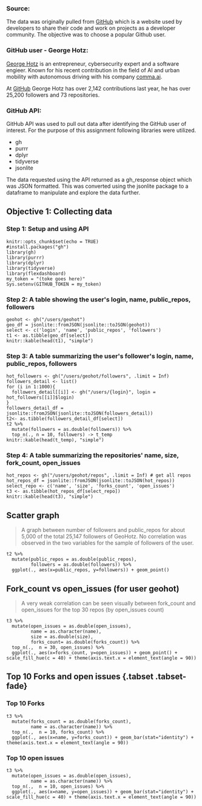 ### Source:
The data was originally pulled from [GitHub](https://github.com/) which is a website used by developers to share their code and work on projects as a developer community. The objective was to choose a popular Github user.

### GitHub user - George Hotz:
[George Hotz](https://en.wikipedia.org/wiki/George_Hotz) is an entrepreneur, cybersecurity expert and a software engieer. Known for his recent contribution in the field of AI and urban mobility with autonomous driving with his company [comma.ai](https://comma.ai).

At [GitHub](https://github.com/geohot) George Hotz has over 2,142 contributions last year, he has over 25,200 followers and 73 repositories.

### GitHub API:

GitHub API was used to pull out data after identifying the GitHub user of interest. For the purpose of this assignment following libraries were utilized.

- gh
- purrr
- dplyr
- tidyverse
- jsonlite

The data requested using the API returned as a gh_response object which was JSON formatted. This was converted using the jsonlite package to a dataframe to manipulate and explore the data further.
## Objective 1: Collecting data
### Step 1: Setup and using API

```{r setup, include=TRUE}
knitr::opts_chunk$set(echo = TRUE)
#install.packages("gh")
library(gh)
library(purrr)
library(dplyr)
library(tidyverse)
library(flexdashboard)
my_token = "(toke goes here)"
Sys.setenv(GITHUB_TOKEN = my_token)
```

### Step 2: A table showing the user's login, name, public_repos, followers

```{r t1}
geohot <- gh("/users/geohot")
geo_df = jsonlite::fromJSON(jsonlite::toJSON(geohot))
select <- c('login', 'name', 'public_repos', 'followers')
t1 <- as.tibble(geo_df[select])
knitr::kable(head(t1), "simple")
```


### Step 3: A table summarizing the user's follower's login, name, public_repos, followers
```{r t2}
hot_followers <- gh("/users/geohot/followers", .limit = Inf)
followers_detail <- list()
for (i in 1:1000){
  followers_detail[[i]] <- gh("/users/{login}", login = hot_followers[[i]]$login)
}
followers_detail_df = jsonlite::fromJSON(jsonlite::toJSON(followers_detail))
t2<- as.tibble(followers_detail_df[select])
t2 %>% 
  mutate(followers = as.double(followers)) %>%
  top_n(., n = 10, followers) -> t_temp 
knitr::kable(head(t_temp), "simple")
```

### Step 4: A table summarizing the repositories' name, size, fork_count, open_issues

```{r t3}
hot_repos <- gh("/users/geohot/repos", .limit = Inf) # get all repos
hot_repos_df = jsonlite::fromJSON(jsonlite::toJSON(hot_repos))
select_repo <- c('name', 'size', 'forks_count', 'open_issues')
t3 <- as.tibble(hot_repos_df[select_repo])
knitr::kable(head(t3), "simple")
```


Scatter graph 
-------------------------------------
    
> A graph between number of followers and public_repos for about 5,000 of the total 25,147 followers of GeoHotz.
> No correlation was observed in the two variables for the sample of followers of the user.
    
```{r}
t2 %>% 
  mutate(public_repos = as.double(public_repos),
         followers = as.double(followers)) %>%
  ggplot(., aes(x=public_repos, y=followers)) + geom_point()
```
Fork_count vs open_issues (for user geohot)
-------------------------------------

> A very weak correlation can be seen visually between fork_count and open_issues for the top 30 repos (by open_issues count)
    
```{r}
t3 %>%
  mutate(open_issues = as.double(open_issues),
         name = as.character(name),
         size = as.double(size),
         forks_count= as.double(forks_count)) %>%
  top_n(.,  n = 30, open_issues) %>%
  ggplot(., aes(x=forks_count, y=open_issues)) + geom_point() + scale_fill_hue(c = 40) + theme(axis.text.x = element_text(angle = 90)) 
```

Top 10 Forks and open issues  {.tabset .tabset-fade}
-------------------------------------
   
### Top 10 Forks

```{r}
t3 %>%
  mutate(forks_count = as.double(forks_count),
         name = as.character(name)) %>%
  top_n(.,  n = 10, forks_count) %>%
  ggplot(., aes(x=name, y=forks_count)) + geom_bar(stat="identity") + theme(axis.text.x = element_text(angle = 90))
```   
 
### Top 10 open issues
    
```{r}
t3 %>%
  mutate(open_issues = as.double(open_issues),
         name = as.character(name)) %>%
  top_n(.,  n = 10, open_issues) %>%
  ggplot(., aes(x=name, y=open_issues)) + geom_bar(stat="identity") + scale_fill_hue(c = 40) + theme(axis.text.x = element_text(angle = 90)) 
```
